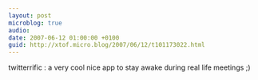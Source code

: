 ```yaml
---
layout: post
microblog: true
audio: 
date: 2007-06-12 01:00:00 +0100
guid: http://xtof.micro.blog/2007/06/12/t101173022.html
---
```

twitterrific : a very cool nice app to stay awake during real life  meetings ;)
